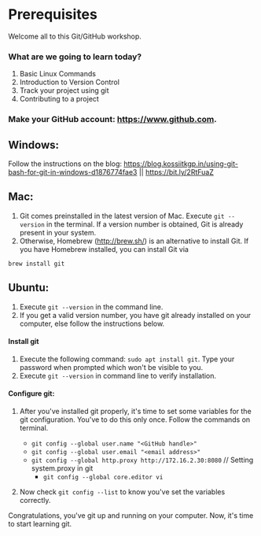 # Prerequisites
Welcome all to this Git/GitHub workshop.


### What are we going to learn today?

1. Basic Linux Commands
2. Introduction to Version Control
3. Track your project using git
4. Contributing to a project

### Make your GitHub account: https://www.github.com.

## Windows: 

Follow the instructions on the blog: https://blog.kossiitkgp.in/using-git-bash-for-git-in-windows-d1876774fae3 || https://bit.ly/2RtFuaZ

## Mac:

1. Git comes preinstalled in the latest version of Mac. Execute `git --version` in the terminal. If a version number is obtained, Git is already present in your system.  
2. Otherwise, Homebrew (http://brew.sh/) is an alternative to install Git. If you have Homebrew installed, you can install Git via

`brew install git`

## Ubuntu:

1. Execute `git --version` in the command line.
2. If you get a valid version number, you have git already installed on your computer, else follow the instructions below.

#### Install git

1. Execute the following command: `sudo apt install git`. Type your password when prompted which won't be visible to you.
2. Execute `git --version` in command line to verify installation.

#### Configure git:

1. After you've installed git properly, it's time to set some variables for the git configuration. You've to do this only once. Follow the commands on terminal.

	* `git config --global user.name "<GitHub handle>"`
	* `git config --global user.email "<email address>"`
	* `git config --global http.proxy http://172.16.2.30:8080`      // Setting system.proxy in git
    	* `git config --global core.editor vi`

3. Now check `git config --list` to know you've set the variables correctly.


Congratulations, you've git up and running on your computer. Now, it's time to start learning git.
